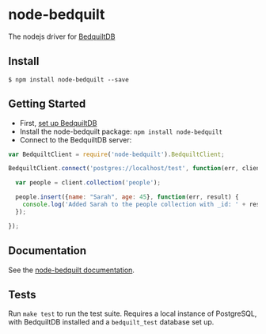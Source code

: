 node-bedquilt
=============

The nodejs driver for [BedquiltDB](http://bedquiltdb.github.io)


## Install

```
$ npm install node-bedquilt --save
```


## Getting Started

- First, [set up BedquiltDB](http://bedquiltdb.readthedocs.org/en/latest/getting_started/)
- Install the node-bedquilt package: `npm install node-bedquilt`
- Connect to the BedquiltDB server:
```javascript
var BedquiltClient = require('node-bedquilt').BedquiltClient;

BedquiltClient.connect('postgres://localhost/test', function(err, client) {

  var people = client.collection('people');

  people.insert({name: "Sarah", age: 45}, function(err, result) {
    console.log('Added Sarah to the people collection with _id: ' + result);
  });

});
```

## Documentation

See the [node-bedquilt documentation](http://node-bedquilt.readthedocs.org/en/latest).


## Tests

Run `make test` to run the test suite. Requires a local instance of PostgreSQL, with BedquiltDB installed and
a `bedquilt_test` database set up.

